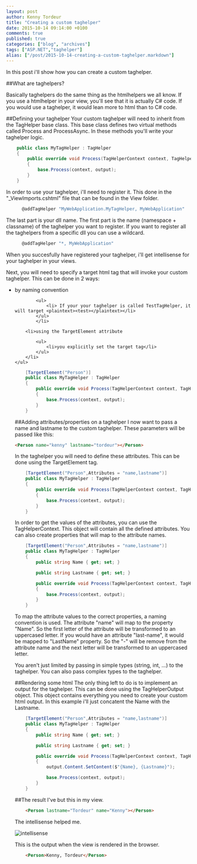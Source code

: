 ```yaml
---
layout: post
author: Kenny Tordeur
title: "Creating a custom taghelper"
date: 2015-10-14 09:14:00 +0100
comments: true
published: true
categories: ["blog", "archives"]
tags: ["ASP.NET","taghelper"]
alias: ["/post/2015-10-14-creating-a-custom-taghelper.markdown"]
---
```


In this post i'll show how you can create a custom taghelper.

##What are taghelpers?

Basically taghelpers do the same thing as the htmlhelpers we all know. If you use a htmlhelper in your view, you'll see that it is actually C# code. If you would use a taghelper, it would lean more to html than to C# code.

##Defining your taghelper
Your custom taghelper will need to inherit from the TagHelper base class. This base class defines two virtual methods called Process and ProcessAsync. In these methods you'll write your taghelper logic.

```csharp
    public class MyTagHelper : TagHelper
    {
        public override void Process(TagHelperContext context, TagHelperOutput output)
        {
            base.Process(context, output);
        }
    }
```

In order to use your taghelper, i'll need to register it. This done in the "_ViewImports.cshtml" file that can be found in the View folder. 

```csharp
      @addTagHelper "MyWebApplication.MyTagHelper, MyWebApplication"
```

The last part is your dll name. The first part is the name (namespace + classname) of the taghelper you want to register. If you want to register all the taghelpers from a specific dll you can use a wildcard.

```csharp
      @addTagHelper "*, MyWebApplication"
```

When you succesfully have registered your taghelper, i'll get intellisense for your taghelper in your views.

Next, you will need to specify a target html tag that will invoke your custom taghelper. This can be done in 2 ways:
	<ul>
		<li>by naming convention
		
			<ul>
				<li> If your your taghelper is called TestTagHelper, it will target <plaintext><test></plaintext></li>
			</ul>
			</li>
		
		<li>using the TargetElement attribute
		
			<ul>
				<li>you explicitly set the target tag</li>
			</ul>
		</li>
	</ul>
```csharp
    [TargetElement("Person")]
    public class MyTagHelper : TagHelper
    {        
        public override void Process(TagHelperContext context, TagHelperOutput output)
        {
            base.Process(context, output);
        }
    }
```
##Adding attributes/properties on a taghelper
I now want to pass a name and lastname to the custom taghelper. These parameters will be passed like this:

```html
<Person name="kenny" lastname="tordeur"></Person>
```

In the taghelper you will need to define these attributes. This can be done using the TargetElement tag.

```csharp
    [TargetElement("Person",Attributes = "name,lastname")]
    public class MyTagHelper : TagHelper
    {        
        public override void Process(TagHelperContext context, TagHelperOutput output)
        {
            base.Process(context, output);
        }
    }
```

In order to get the values of the attributes, you can use the TagHelperContext. This object will contain all the defined attributes. You can also create properties that will map to the attribute names.

```csharp
    [TargetElement("Person",Attributes = "name,lastname")]
    public class MyTagHelper : TagHelper
    {
        public string Name { get; set; }

        public string Lastname { get; set; }

        public override void Process(TagHelperContext context, TagHelperOutput output)
        {
            base.Process(context, output);
        }
    }
```
To map the attribute values to the correct properties, a naming convention is used. The attribute "name" will map to the property "Name". So the first letter of the attribute will be transformed to an uppercased letter. If you would have an attribute "last-name", it would be mapped to "LastName" property. So the "-" will be remove from the attribute name and the next letter will be transformed to an uppercased letter.

You aren't just limited by passing in simple types (string, int, ...) to the taghelper. You can also pass complex types to the taghelper.

##Rendering some html
The only thing left to do is to implement an output for the taghelper. This can be done using the TagHelperOutput object. This object contains everything you need to create your custom html output. In this example i'll just concatent the Name with the Lastname.

```csharp
    [TargetElement("Person",Attributes = "name,lastname")]
    public class MyTagHelper : TagHelper
    {
        public string Name { get; set; }

        public string Lastname { get; set; }

        public override void Process(TagHelperContext context, TagHelperOutput output)
        {
            output.Content.SetContent($"{Name}, {Lastname}");

            base.Process(context, output);
        }
    }
```

##The result
I've but this in my view.

```html
	<Person lastname="Tordeur" name="Kenny"></Person>
```

The intellisense helped me.

![intellisense](http://blog.kennytordeur.be/images/2015-10-14-creating-a-custom-taghelper/intellisense.png)

This is the output when the view is rendered in the browser.

```html
	<Person>Kenny, Tordeur</Person>
```

